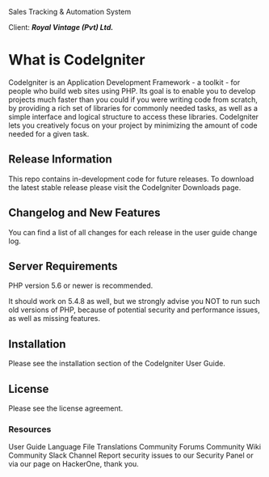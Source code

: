 Sales Tracking & Automation System 

Client: ***Royal Vintage (Pvt) Ltd.***

# What is CodeIgniter
CodeIgniter is an Application Development Framework - a toolkit - for people who build web sites using PHP. Its goal is to enable you to develop projects much faster than you could if you were writing code from scratch, by providing a rich set of libraries for commonly needed tasks, as well as a simple interface and logical structure to access these libraries. CodeIgniter lets you creatively focus on your project by minimizing the amount of code needed for a given task.

## Release Information
This repo contains in-development code for future releases. To download the latest stable release please visit the CodeIgniter Downloads page.

## Changelog and New Features
You can find a list of all changes for each release in the user guide change log.

## Server Requirements
PHP version 5.6 or newer is recommended.

It should work on 5.4.8 as well, but we strongly advise you NOT to run such old versions of PHP, because of potential security and performance issues, as well as missing features.

## Installation
Please see the installation section of the CodeIgniter User Guide.

## License
Please see the license agreement.

### Resources
User Guide
Language File Translations
Community Forums
Community Wiki
Community Slack Channel
Report security issues to our Security Panel or via our page on HackerOne, thank you.
